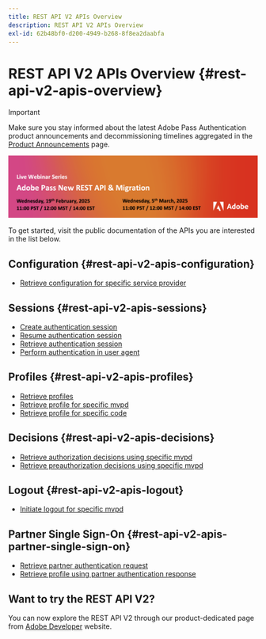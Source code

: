 ```yaml
---
title: REST API V2 APIs Overview
description: REST API V2 APIs Overview
exl-id: 62b48bf0-d200-4949-b268-8f8ea2daabfa
---
```

# REST API V2 APIs Overview {#rest-api-v2-apis-overview}

>[!IMPORTANT]
>
> Make sure you stay informed about the latest Adobe Pass Authentication product announcements and decommissioning timelines aggregated in the [Product Announcements](/help/authentication/product-announcements.md) page.

<a href="https://experienceleague.adobe.com/en/docs/pass/authentication/product-announcements">![Live Webinar Series](/help/authentication/assets/rest-api-v2/live-webinar-series-banner.png)</a>

To get started, visit the public documentation of the APIs you are interested in the list below.

## Configuration {#rest-api-v2-apis-configuration}

* [Retrieve configuration for specific service provider](configuration-apis/rest-api-v2-configuration-apis-retrieve-configuration-for-specific-service-provider.md)

## Sessions {#rest-api-v2-apis-sessions}

* [Create authentication session](sessions-apis/rest-api-v2-sessions-apis-create-authentication-session.md)
* [Resume authentication session](sessions-apis/rest-api-v2-sessions-apis-resume-authentication-session.md)
* [Retrieve authentication session](sessions-apis/rest-api-v2-sessions-apis-retrieve-authentication-session-information-using-code.md)
* [Perform authentication in user agent](sessions-apis/rest-api-v2-sessions-apis-perform-authentication-in-user-agent.md)

## Profiles {#rest-api-v2-apis-profiles}

* [Retrieve profiles](profiles-apis/rest-api-v2-profiles-apis-retrieve-profiles.md)
* [Retrieve profile for specific mvpd](profiles-apis/rest-api-v2-profiles-apis-retrieve-profile-for-specific-mvpd.md)
* [Retrieve profile for specific code](profiles-apis/rest-api-v2-profiles-apis-retrieve-profile-for-specific-code.md)

## Decisions {#rest-api-v2-apis-decisions}

* [Retrieve authorization decisions using specific mvpd](decisions-apis/rest-api-v2-decisions-apis-retrieve-authorization-decisions-using-specific-mvpd.md)
* [Retrieve preauthorization decisions using specific mvpd](decisions-apis/rest-api-v2-decisions-apis-retrieve-preauthorization-decisions-using-specific-mvpd.md)

## Logout {#rest-api-v2-apis-logout}

* [Initiate logout for specific mvpd](logout-apis/rest-api-v2-logout-apis-initiate-logout-for-specific-mvpd.md)

## Partner Single Sign-On {#rest-api-v2-apis-partner-single-sign-on}

* [Retrieve partner authentication request](partner-single-sign-on-apis/rest-api-v2-partner-single-sign-on-apis-retrieve-partner-authentication-request.md)
* [Retrieve profile using partner authentication response](partner-single-sign-on-apis/rest-api-v2-partner-single-sign-on-apis-retrieve-profile-using-partner-authentication-response.md)

## Want to try the REST API V2?

You can now explore the REST API V2 through our product-dedicated page from [Adobe Developer](https://developer.adobe.com/adobe-pass/) website.
